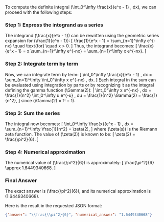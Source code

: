 To compute the definite integral \(\int_0^\infty \frac{x}{e^x - 1} \, dx\), we can proceed with the following steps:

### Step 1: Express the integrand as a series
The integrand \(\frac{x}{e^x - 1}\) can be rewritten using the geometric series expansion for \(\frac{1}{e^x - 1}\):
\[
\frac{1}{e^x - 1} = \sum_{n=1}^\infty e^{-nx} \quad \text{for} \quad x > 0.
\]
Thus, the integrand becomes:
\[
\frac{x}{e^x - 1} = x \sum_{n=1}^\infty e^{-nx} = \sum_{n=1}^\infty x e^{-nx}.
\]

### Step 2: Integrate term by term
Now, we can integrate term by term:
\[
\int_0^\infty \frac{x}{e^x - 1} \, dx = \sum_{n=1}^\infty \int_0^\infty x e^{-nx} \, dx.
\]
Each integral in the sum can be evaluated using integration by parts or by recognizing it as the integral defining the gamma function \(\Gamma(2)\):
\[
\int_0^\infty x e^{-nx} \, dx = \frac{1}{n^2} \int_0^\infty u e^{-u} \, du = \frac{1}{n^2} \Gamma(2) = \frac{1}{n^2},
\]
since \(\Gamma(2) = 1! = 1\).

### Step 3: Sum the series
The integral now becomes:
\[
\int_0^\infty \frac{x}{e^x - 1} \, dx = \sum_{n=1}^\infty \frac{1}{n^2} = \zeta(2),
\]
where \(\zeta(s)\) is the Riemann zeta function. The value of \(\zeta(2)\) is known to be:
\[
\zeta(2) = \frac{\pi^2}{6}.
\]

### Step 4: Numerical approximation
The numerical value of \(\frac{\pi^2}{6}\) is approximately:
\[
\frac{\pi^2}{6} \approx 1.6449340668.
\]

### Final Answer
The exact answer is \(\frac{\pi^2}{6}\), and its numerical approximation is \(1.6449340668\). 

Here is the result in the requested JSON format:
```json
{"answer": "\\frac{\\pi^2}{6}", "numerical_answer": "1.6449340668"}
```